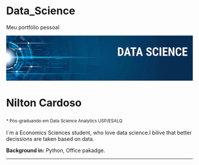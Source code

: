 # Data_Science
Meu portfólio pessoal

<p align="center">
  <img src="banner.png" >
</p>

# Nilton Cardoso
<sub>* Pós-graduando em Data Science Analytics USP/ESALQ <sub>

I`m a Economics Sciences student, who love data science.I bilive that better decissions are taken based on data.



**Background in:** Python, Office pakadge.










---

